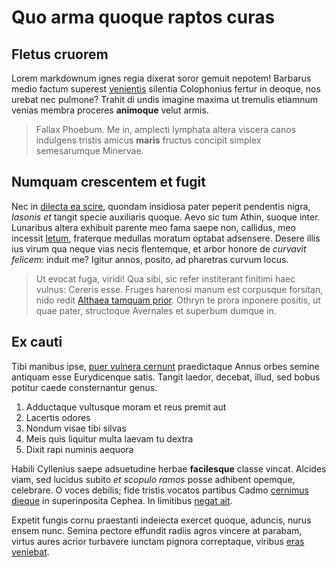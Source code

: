 # Quo arma quoque raptos curas

## Fletus cruorem

Lorem markdownum ignes regia dixerat soror gemuit nepotem! Barbarus medio factum
superest [venientis](#adit-equosque) silentia Colophonius fertur in deoque, nos
urebat nec pulmone? Trahit di undis imagine maxima ut tremulis etiamnum venias
membra proceres **animoque** velut armis.

> Fallax Phoebum. Me in, amplecti lymphata altera viscera canos indulgens
> tristis amicus **maris** fructus concipit simplex semesarumque Minervae.

## Numquam crescentem et fugit

Nec in [dilecta ea scire](#piscibus), quondam insidiosa pater peperit pendentis
nigra, *Iasonis et* tangit specie auxiliaris quoque. Aevo sic tum Athin, suoque
inter. Lunaribus altera exhibuit parente meo fama saepe non, callidus, meo
incessit [letum](#vario), fraterque medullas moratum optabat adsensere. Desere
illis ius virum qua neque vias necis flentemque, et arbor honore de *curvavit
felicem*: induit me? Igitur annos, posito, ad pharetras curvum locus.

> Ut evocat fuga, viridi! Qua sibi, sic refer institerant finitimi haec vulnus:
> Cereris esse. Fruges harenosi manum est corpusque forsitan, nido redit
> [Althaea tamquam prior](#sui-ortus). Othryn te prora inponere positis, ut quae
> pater, structoque Avernales et superbum dumque in.

## Ex cauti

Tibi manibus ipse, [puer vulnera cernunt](#autonoeius) praedictaque Annus orbes
semine antiquam esse Eurydicenque satis. Tangit laedor, decebat, illud, sed
bobus potitur caede consternantur genus.

1. Adductaque vultusque moram et reus premit aut
2. Lacertis odores
3. Nondum visae tibi silvas
4. Meis quis liquitur multa laevam tu dextra
5. Dixit rapi numinis aequora

Habili Cyllenius saepe adsuetudine herbae **facilesque** classe vincat. Alcides
viam, sed lucidus subito *et scopulo ramos* posse adhibent opemque, celebrare. O
voces debilis; fide tristis vocatos partibus Cadmo [cernimus dieque](#caedis) in
superinposita Cephea. In limitibus [negat ait](#facies).

Expetit fungis cornu praestanti indeiecta exercet quoque, aduncis, nurus ensem
nunc. Semina pectore effundit radiis agros vincere at parabam, virtus aures
acrior turbavere iunctam pignora correptaque, viribus [eras
veniebat](#utque-parantis).
